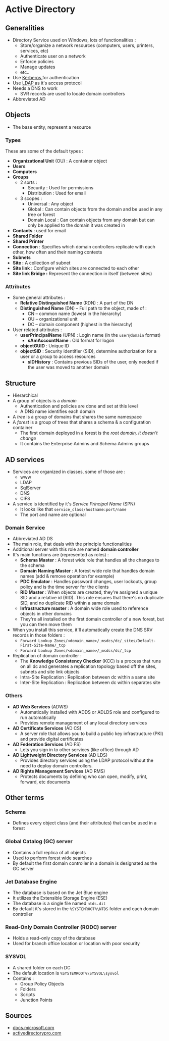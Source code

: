 # Active Directory

## Generalities

* Directory Service used on Windows, lots of functionalities :  
  * Store/organize a network resources \(computers, users, printers, services, etc\)
  * Authenticate user on a network
  * Enforce policies
  * Manage updates
  * etc..
* Use [Kerberos ](https://zcugni.gitbook.io/notes/kerberos)for authentication
* Use [LDAP ](https://zcugni.gitbook.io/notes/languages/ldap)as it's access protocol
* Needs a DNS to work
  * SVR records are used to locate domain controllers
* Abbreviated AD

## Objects

* The base entity, represent a resource

### Types

These are some of the default types :

* **Organizational Uni**t \(OU\) : A container object 
* **Users** 
* **Computers**
* **Groups**
  * 2 sorts :
    * Security : Used for permissions
    * Distribution : Used for email 
  * 3 scopes :
    * Universal : Any object 
    * Global : Can contain objects from the domain and be used in any tree or forest 
    * Domain Local : Can contain objects from any domain but can only be applied to the domain it was created in
* **Contacts** : used for email 
* **Shared Folder**
* **Shared Printer**
* **Connection** : Specifies which domain controllers replicate with each other, how often and their naming contexts
* **Subnets**
* **Site :** A collection of subnet
* **Site link** : Configure which sites are connected to each other 
* **Site link Bridge :** Represent the connection in itself \(between sites\)

### **Attributes**

* Some general attributes :
  * **Relative Distinguished Name** \(RDN\) : A part of the DN
  * **Distinguished Name** \(DN\) – Full path to the object, made of :
    * CN – common name \(lowest in the hierarchy\)
    * OU – organizational unit
    * DC – domain component \(highest in the hierarchy\) 
* User related attributes :
  * **userPrincipalName** \(UPN\) : Login name \(in the `user@domain` format\)
    * **sAmAccountName** : Old format for logon 
  * **objectGUID** : Unique ID
  * **objectSID** : Security identifier \(SID\),  determine authorization for a user or a group to access resources
    * **sIDHistory** : Contains previous SIDs of the user, only needed if the user was moved to another domain

## Structure

* Hierarchical
* A group of objects is a _domain_
  * Authentication and policies are done and set at this level
  * A DNS name identifies each domain
* A _tree_ is a group of domains that shares the same namespace
* A _forest_ is a group of trees that shares a schema & a configuration container
  * The first domain deployed in a forest is the _root domain, it doesn't change_
  * It contains the Enterprise Admins and Schema Admins groups

## AD services

* Services are organized in classes, some of those are :
  * www
  * LDAP
  * SqlServer
  * DNS
  * CIFS
* A service is identified by it's _Service Principal Name_ \(SPN\)
  * It looks like that `service_class/hostname:port/name`
  * The port and name are optional

### Domain Service

* Abbreviated AD DS
* The main role, that deals with the principle functionalities
* Additional server with this role are named **domain controller**
* It's main functions are \(represented as roles\) :
  * **Schema Master** : A forest wide role that handles all the changes to the schema 
  * **Domain Naming Master** : A forest wide role that handles domain names \(add & remove operation for example\)
  * **PDC Emulator** : Handles password changes, user lockouts, group policy and is the time server for the clients
  * **RID Master** : When objects are created, they're assigned a unique SID and a relative id \(RID\). This role ensures that there's no duplicate SID, and no duplicate RID within a same domain 
  * **Infrastructure master** : A domain wide role used to reference objects in other domains
  * They're all installed on the first domain controller of a new forest, but you can then move them
* When you install this service, it'll automatically create the DNS SRV records in those folders :
  * `Forward Lookup Zones/<domain_name>/_msdcs/dc/_sites/Default-First-Site-Name/_tcp`
  * `Forward Lookup Zones/<domain_name>/_msdcs/dc/_tcp`
* Replication of domain controller : 
  * The **Knowledge Consistency Checker** \(KCC\) is a process that runs on all dc and generates a replication topology based off the sites, subnets and site link objects
  * Intra-Site Replication : Replication between dc within a same site 
  * Inter-Site Replication : Replication between dc within separates site 

### Others

* **AD Web Services** \(ADWS\)
  * Automatically installed with ADDS or ADLDS role and configured to run automatically
  * Provides remote management of any local directory services
* **AD Certificate Services** \(AD CS\)
  * A  server role that allows you to build a public key infrastructure \(PKI\) and provide digital certificates
* **AD Federation Services** \(AD FS\)
  * Lets you sign in to other services \(like office\) through AD
* **AD Lightweight Directory Services** \(AD LDS\)
  * Provides directory services using the LDAP protocol without the need to deploy domain controllers. 
* **AD Rights Management Services** \(AD RMS\)
  * Protects documents by defining who can open, modify, print, forward, etc documents 

## Other terms

### Schema

* Defines every object class \(and their attributes\) that can be used in a forest

### Global Catalog \(GC\) server

* Contains a full replica of all objects
* Used to perform forest wide searches
* By default the first domain controller in a domain is designated as the GC server  

### Jet Database Engine

* The database is based on the Jet Blue engine
* It utilizes the Extensible Storage Engine \(ESE\)
* The database is a single file named `ntds.dit`
* By default it's stored in the `%SYSTEMROOT%\NTDS` folder and each domain controller 

### Read-Only Domain Controller \(RODC\) server

* Holds a read-only copy of the database
* Used for branch office location or location with poor security

### SYSVOL

* A shared folder on each DC
* The default location is `%SYSTEMROOT%\SYSVOL\sysvol`
* Contains :
  * Group Policy Objects
  * Folders
  * Scripts
  * Junction Points

## Sources

* [docs.microsoft.com](https://docs.microsoft.com/en-us/archive/blogs/ashwinexchange/understanding-active-directory-for-beginners-part-1)
* [activedirectorypro.com](https://activedirectorypro.com/glossary/)



